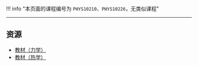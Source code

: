 !!! info "本页面的课程编号为 `PHYS10210`、`PHYS10226`，无类似课程"

---

## 资源
- [教材（力学）](https://api.ecylt.top/v1/lanzou_link?url=https://cqu-openlib.lanzout.com/irIex22ccmta&type=down)
- [教材（热学）](https://api.ecylt.top/v1/lanzou_link?url=https://cqu-openlib.lanzout.com/isZ0B22ccijg&type=down)